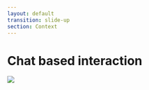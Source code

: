 ```yaml
---
layout: default
transition: slide-up
section: Context
---
```


# Chat based interaction

<div class="mt-16">
    <img class="w-130" src="/context.2.png">
</div>
